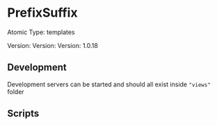 # PrefixSuffix

Atomic Type: templates

Version: Version: Version: 1.0.18





## Development

Development servers can be started and should all exist inside `"views"` folder

## Scripts
